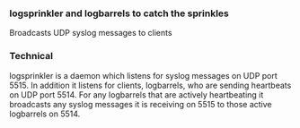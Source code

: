 ### logsprinkler and logbarrels to catch the sprinkles
Broadcasts UDP syslog messages to clients

### Technical
logsprinkler is a daemon which listens for syslog messages on UDP port
5515. In addition it listens for clients, logbarrels, who are sending
heartbeats on UDP port 5514. For any logbarrels that are actively
heartbeating it broadcasts any syslog messages it is receiving on 5515 to those
active logbarrels on 5514.
